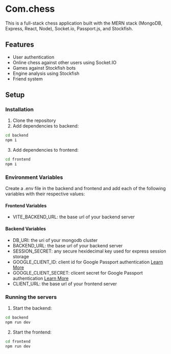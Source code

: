 # Com.chess
This is a full-stack chess application built with the MERN stack (MongoDB, Express, React, Node), Socket.io, Passport.js, and Stockfish.

## Features
- User authentication
- Online chess against other users using Socket.IO
- Games against Stockfish bots
- Engine analysis using Stockfish
- Friend system

## Setup

### Installation
1. Clone the repository
2. Add dependencies to backend:
  ```bash
  cd backend
  npm i
  ```
3. Add dependencies to frontend:
  ```bash
  cd frontend
  npm i
  ```

### Environment Variables
Create a .env file in the backend and frontend and add each of the following variables with their respective values:
#### Frontend Variables
- VITE_BACKEND_URL: the base url of your backend server
#### Backend Variables
- DB_URI: the uri of your mongodb cluster
- BACKEND_URL: the base url of your backend server
- SESSION_SECRET: any secure hexidecimal key used for express session storage
- GOOGLE_CLIENT_ID: client id for Google Passport authentication [Learn More](https://www.passportjs.org/tutorials/google/register/)
- GOOGLE_CLIENT_SECRET: clicent secret for Google Passport authentication [Learn More](https://www.passportjs.org/tutorials/google/register/)
- CLIENT_URL: the base url of your frontend server

### Running the servers
1. Start the backend:
  ```bash
  cd backend
  npm run dev
  ```
2. Start the frontend:
  ```bash
  cd frontend
  npm run dev
  ```
